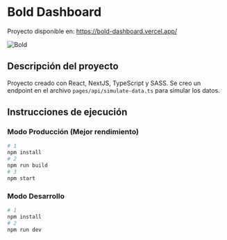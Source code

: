 # Bold Dashboard

Proyecto disponible en: https://bold-dashboard.vercel.app/

![Bold](https://bold-dashboard.vercel.app/img/repo.jpg)

## Descripción del proyecto

Proyecto creado con React, NextJS, TypeScript y SASS. Se creo un endpoint en el archivo `pages/api/simulate-data.ts` para simular los datos.

## Instrucciones de ejecución
### Modo Producción (Mejor rendimiento)

```bash
# 1
npm install
# 2
npm run build
# 3
npm start
```

### Modo Desarrollo

```bash
# 1
npm install
# 2
npm run dev
```
